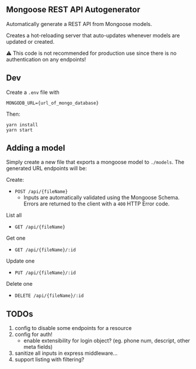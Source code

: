 ## Mongoose REST API Autogenerator

Automatically generate a REST API from Mongoose models.

Creates a hot-reloading server that auto-updates whenever models are updated or created.

:warning: This code is not recommended for production use since there is no authentication on any endpoints!

## Dev

Create a `.env` file with

```
MONGODB_URL={url_of_mongo_database}
```

Then:

```
yarn install
yarn start
```

## Adding a model

Simply create a new file that exports a mongoose model to `./models`.
The generated URL endpoints will be:

Create:

- `POST /api/{fileName}`
  - Inputs are automatically validated using the Mongoose Schema. Errors are returned to the client with a `400` HTTP Error code.

List all

- `GET /api/{fileName}`

Get one

- `GET /api/{fileName}/:id`

Update one

- `PUT /api/{fileName}/:id`

Delete one

- `DELETE /api/{fileName}/:id`

## TODOs

1. config to disable some endpoints for a resource
2. config for auth!
   - enable extensibility for login object? (eg. phone num, descript, other meta fields)
3. sanitize all inputs in express middleware...
4. support listing with filtering?
